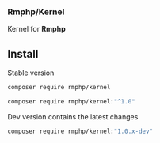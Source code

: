 ### Rmphp/Kernel

  

Kernel for **Rmphp**

## Install

Stable version

```bash
composer require rmphp/kernel
```
```bash
composer require rmphp/kernel:"^1.0"
```


Dev version contains the latest changes

```bash
composer require rmphp/kernel:"1.0.x-dev"
```
